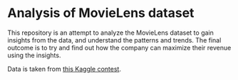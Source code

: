 # Analysis of MovieLens dataset
This repository is an attempt to analyze the MovieLens dataset to gain insights from the data, and understand the patterns and trends. The final outcome is to try and find out how the company can maximize their revenue using the insights.  

Data is taken from [this Kaggle contest](https://www.kaggle.com/c/movie).
